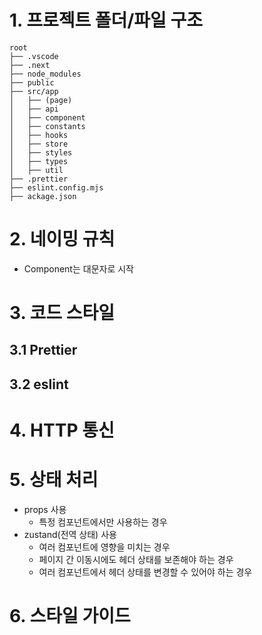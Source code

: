 
# 1. 프로젝트 폴더/파일 구조

```
root
├── .vscode
├── .next
├── node_modules
├── public
├── src/app
│   ├── (page)
│   ├── api
│   ├── component
│   ├── constants
│   ├── hooks
│   ├── store
│   ├── styles
│   ├── types
│   ├── util
├── .prettier
├── eslint.config.mjs
├── ackage.json
```

# 2. 네이밍 규칙

- Component는 대문자로 시작

# 3. 코드 스타일

## 3.1 Prettier

## 3.2 eslint

# 4. HTTP 통신

# 5. 상태 처리

- props 사용
  - 특정 컴포넌트에서만 사용하는 경우
- zustand(전역 상태) 사용
  - 여러 컴포넌트에 영향을 미치는 경우
  - 페이지 간 이동시에도 헤더 상태를 보존해야 하는 경우
  - 여러 컴포넌트에서 헤더 상태를 변경할 수 있어야 하는 경우

# 6. 스타일 가이드
